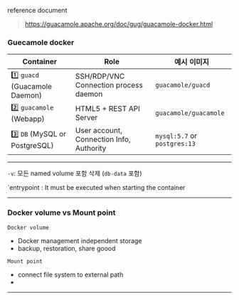 reference document  
>  https://guacamole.apache.org/doc/gug/guacamole-docker.html


### Guecamole docker 

| Container                      | Role                                     | 예시 이미지                       |
| ------------------------------ | ---------------------------------------- | ---------------------------- |
| 1️⃣ `guacd` (Guacamole Daemon) | SSH/RDP/VNC  Connection process daemon   | `guacamole/guacd`            |
| 2️⃣ `guacamole` (Webapp)       | HTML5 + REST API Server                  | `guacamole/guacamole`        |
| 3️⃣ `DB` (MySQL or PostgreSQL) | User account, Connection Info, Authority | `mysql:5.7` or `postgres:13` |

---



`-v`: 모든 named volume 포함 삭제 (`db-data` 포함)

`entrypoint  : It must be executed when starting the container 

---

### Docker volume vs Mount point 

`Docker volume`

- Docker management independent storage 
- backup, restoration, share goood

`Mount point`

- connect file system to external path 
- 

---


